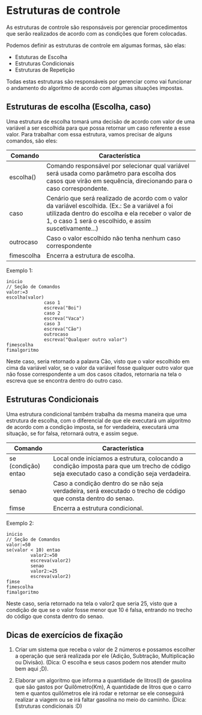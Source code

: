 # Estruturas de controle

As estruturas de controle são responsáveis por gerenciar procedimentos que serão realizados de acordo com as condições que forem colocadas.

Podemos definir as estruturas de controle em algumas formas, são elas:

- Estuturas de Escolha
- Estruturas Condicionais
- Estruturas de Repetição

Todas estas estruturas são responsáveis por gerenciar como vai funcionar o andamento do algoritmo de acordo com algumas situações impostas.

## Estruturas de escolha (Escolha, caso)

Uma estrutura de escolha tomará uma decisão de acordo com valor de uma variável a ser escolhida para que possa retornar um caso referente a esse valor. Para trabalhar com essa estrutura, vamos precisar de alguns comandos, são eles:

Comando   | Característica
--------- | ------
escolha() | Comando responsável por selecionar qual variável será usada como parâmetro para escolha dos casos que virão em sequência, direcionando para o caso correspondente.
caso | Cenário que será realizado de acordo com o valor da variável escolhida. (Ex.: Se a variável a foi utilizada dentro do escolha e ela receber o valor de 1, o caso 1 será o escolhido, e assim suscetivamente...)
outrocaso | Caso o valor escolhido não tenha nenhum caso correspondente 
fimescolha | Encerra a estrutura de escolha.

Exemplo 1:

```
inicio
// Seção de Comandos
valor:=3
escolha(valor)
              caso 1
              escreva("Boi")
              caso 2
              escreva("Vaca")
              caso 3
              escreva("Cão")
              outrocaso
              escreva("Qualquer outro valor")
fimescolha
fimalgoritmo
```

Neste caso, seria retornado a palavra Cão, visto que o valor escolhido em cima da variável valor, se o valor da variável fosse qualquer outro valor que não fosse correspondente a um dos casos citados, retornaria na tela o escreva que se encontra dentro do outro caso.

## Estruturas Condicionais

Uma estrutura condicional também trabalha da mesma maneira que uma estrutura de escolha, com o diferencial de que ele executará um algoritmo de acordo com a condição imposta, se for verdadeira, executará uma situação, se for falsa, retornará outra, e assim segue.

Comando   | Característica
--------- | ------
se (condição) entao | Local onde iniciamos a estrutura, colocando a condição imposta para que um trecho de código seja executado caso a condição seja verdadeira.
senao | Caso a condição dentro do se não seja verdadeira, será executado o trecho de código que consta dentro do senao.
fimse | Encerra a estrutura condicional.

Exemplo 2:

```
inicio
// Seção de Comandos
valor:=50
se(valor < 10) entao
         valor2:=50
         escreva(valor2)
         senao
         valor2:=25
         escreva(valor2)
fimse
fimescolha
fimalgoritmo
```

Neste caso, seria retornado na tela o valor2 que seria 25, visto que a condição de que se o valor fosse menor que 10 é falsa, entrando no trecho do código que consta dentro do senao.

## Dicas de exercícios de fixação

1. Criar um sistema que receba o valor de 2 números e possamos escolher a operação que será realizada por ele (Adição, Subtração, Multiplicação ou Divisão). (Dica: O escolha e seus casos podem nos atender muito bem aqui ;D).

2. Elaborar um algoritmo que informa a quantidade de litros(l) de gasolina que são gastos por Quilômetro(Km), A quantidade de litros que o carro tem e quantos quilômetros ele irá rodar e retornar se ele conseguirá realizar a viagem ou se irá faltar gasolina no meio do caminho. (Dica: Estruturas condicionais :D)




